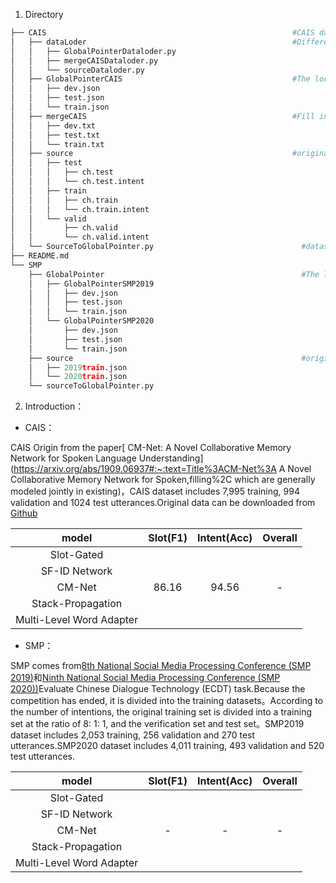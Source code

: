 1. Directory

```python
├── CAIS                                                       #CAIS datasets
│   ├── dataLoder                                              #Different forms of CAIS datasets loading method
│   │   ├── GlobalPointerDataloder.py
│   │   ├── mergeCAISDataloder.py
│   │   └── sourceDataloder.py
│   ├── GlobalPointerCAIS                                      #The location of the original datasets entity to represent
│   │   ├── dev.json
│   │   ├── test.json
│   │   └── train.json
│   ├── mergeCAIS                                              #Fill in the intention of the original datasets with the slot and merge
│   │   ├── dev.txt
│   │   ├── test.txt
│   │   └── train.txt
│   ├── source                                                 #original datasets
│   │   ├── test
│   │   │   ├── ch.test
│   │   │   └── ch.test.intent
│   │   ├── train
│   │   │   ├── ch.train
│   │   │   └── ch.train.intent
│   │   └── valid
│   │       ├── ch.valid
│   │       └── ch.valid.intent
│   └── SourceToGlobalPointer.py                                 #datasets conversion program
├── README.md
└── SMP
    ├── GlobalPointer                                            #The location of the original datasets entity to represent
    │   ├── GlobalPointerSMP2019
    │   │   ├── dev.json
    │   │   ├── test.json
    │   │   └── train.json
    │   └── GlobalPointerSMP2020
    │       ├── dev.json
    │       ├── test.json
    │       └── train.json
    ├── source                                                   #original datasets
    │   ├── 2019train.json
    │   └── 2020train.json
    └── sourceToGlobalPointer.py

```

2. Introduction：

- CAIS：

CAIS Origin from the paper[ CM-Net: A Novel Collaborative Memory Network for Spoken Language Understanding](https://arxiv.org/abs/1909.06937#:~:text=Title%3ACM-Net%3A A Novel Collaborative Memory Network for Spoken,filling%2C which are generally modeled jointly in existing)，CAIS dataset includes 7,995 training, 994 validation and 1024 test utterances.Original data can be downloaded from [Github](https://github.com/Adaxry/CM-Net)

 

|          model           | Slot(F1) | Intent(Acc) | Overall |
| :----------------------: | :------: | :---------: | :-----: |
|        Slot-Gated        |          |             |         |
|      SF-ID Network       |          |             |         |
|          CM-Net          |  86.16   |    94.56    |    -    |
|    Stack-Propagation     |          |             |         |
| Multi-Level Word Adapter |          |             |         |

- SMP：

SMP comes from[8th National Social Media Processing Conference (SMP 2019)](https://mp.weixin.qq.com/s/Gij10octDVBHjgKy1plXaQ)和[Ninth National Social Media Processing Conference (SMP 2020))](https://smp2020.aconf.cn/smp.html#3)Evaluate Chinese Dialogue Technology  (ECDT) task.Because the competition has ended, it is divided into the training datasets。According to the number of intentions, the original training set is divided into a training set at the ratio of 8: 1: 1, and the verification set and test set。SMP2019 dataset includes 2,053 training, 256 validation and 270 test utterances.SMP2020 dataset includes 4,011 training, 493 validation and 520 test utterances.



|          model           | Slot(F1) | Intent(Acc) | Overall |
| :----------------------: | :------: | :---------: | :-----: |
|        Slot-Gated        |          |             |         |
|      SF-ID Network       |          |             |         |
|          CM-Net          |    -     |      -      |    -    |
|    Stack-Propagation     |          |             |         |
| Multi-Level Word Adapter |          |             |         |